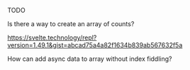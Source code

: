 TODO

Is there a way to create an array of counts?

https://svelte.technology/repl?version=1.49.1&gist=abcad75a4a82f1634b839ab567632f5a

How can add async data to array without index fiddling?